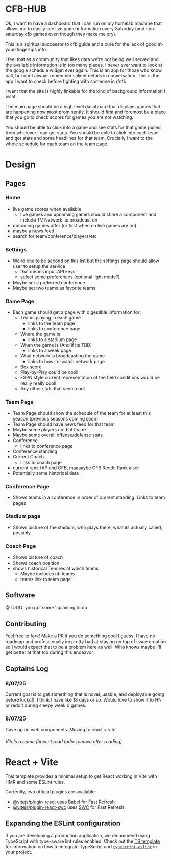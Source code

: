 
# CFB-HUB

Ok, I want to have a dashboard that I can run on my homelab machine that allows me to easily see
live game information every Saturday (and non-saturday cfb games even though they make me cry). 

This is a spiritual successor to cfb.guide and a cure for the lack of good at-your-fingertips info.

I feel that as a community that likes data we're not being well served and the available information is in too many places.
I never ever want to look at the google schedule widget ever again.
This is an app for those who know ball, but dont always remember salient details in conversation. 
This is the app I want to check before fighting with someone in r/cfb 

I want that the site is highly linkable for the kind of background information I want.

The main page should be a high level dashboard that displays games that are happening now most 
prominently. It should first and foremost be a place that you go to check scores for games you
are not watching. 

You should be able to click into a game and see stats for that game pulled from wherever I can 
get stats. You should be able to click into each team and get stats and some headlines for that
team. Crucially I want to the whole schedule for each team on the team page. 

# Design

## Pages

### Home

- live game scores when available
    - live games and upcoming games should share a component and include TV Network its broadcast on
- upcoming games after (or first when no live games are on)
- maybe a news feed 
- search for team/conference/players/etc

### Settings

- Weird one to be second on this list but the settings page should allow user to setup the service
    - that means input API keys
    - select some preferences (optional light mode?)
- Maybe set a preferred conference
- Maybe set two teams as favorite teams 

### Game Page

- Each game should get a page with digestible information for:
    - Teams playing in each game
        - links to the team page
        - links to conference page
    - Where the game is
        - links to a stadium page
    - When the game is (And if its TBD)
        - links to a week page
    - What network is broadcasting the game
        - links to how-to-watch network page
    - Box score
    - Play-by-Play could be cool!
    - ESPN style current representation of the field conditions would be really really cool!
    - Any other stats that seem cool

### Team Page

- Team Page should show the schedule of the team for at least this season (previous seasons coming soon)
- Team Page should have news feed for that team
- Maybe some players on that team?
- Maybe some overall offense/defense stats
- Conference
    - links to conference page
- Conference standing
- Current Coach
    - links to coach page
- current rank (AP and CFB, maaaaybe CFB Reddit Rank also)
- Potentially some historical data

### Conference Page

- Shows teams in a conference in order of current standing. Links to team pages

### Stadium page

- Shows picture of the stadium, who plays there, what its actually called, possibly 

### Coach Page

- Shows picture of coach
- Shows coach position
- shows historical Tenures at which teams
    - Maybe includes nfl teams
    - teams link to team page

## Software

@TODO: you got some 'splaining to do

## Contributing

Feel free to fork! Make a PR if you do something cool I guess. I have no roadmap and professionally im pretty bad at staying on top of issue creation so I would expect that to be a problem here as well. Who knows maybe I'll get better at that too during this endeavor


## Captains Log

### 8/07/25

Current goal is to get something that is novel, usable, and deployable going before kickoff. I think I have like 18 days or so. Would love to show it to HN or reddit during sleepy week 0 games.

### 8/07/25

Gave up on web components. Moving to react + vite


###### Vite's readme (havent read todo: remove after reading)

# React + Vite

This template provides a minimal setup to get React working in Vite with HMR and some ESLint rules.

Currently, two official plugins are available:

- [@vitejs/plugin-react](https://github.com/vitejs/vite-plugin-react/blob/main/packages/plugin-react) uses [Babel](https://babeljs.io/) for Fast Refresh
- [@vitejs/plugin-react-swc](https://github.com/vitejs/vite-plugin-react/blob/main/packages/plugin-react-swc) uses [SWC](https://swc.rs/) for Fast Refresh

## Expanding the ESLint configuration

If you are developing a production application, we recommend using TypeScript with type-aware lint rules enabled. Check out the [TS template](https://github.com/vitejs/vite/tree/main/packages/create-vite/template-react-ts) for information on how to integrate TypeScript and [`typescript-eslint`](https://typescript-eslint.io) in your project.
